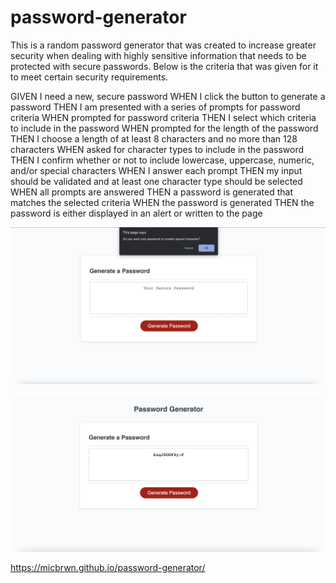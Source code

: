 # password-generator

This is a random password generator that was created to increase greater security when dealing with highly sensitive information that needs to be protected with secure passwords.
Below is the criteria that was given for it to meet certain security requirements.


GIVEN I need a new, secure password
WHEN I click the button to generate a password
THEN I am presented with a series of prompts for password criteria
WHEN prompted for password criteria
THEN I select which criteria to include in the password
WHEN prompted for the length of the password
THEN I choose a length of at least 8 characters and no more than 128 characters
WHEN asked for character types to include in the password
THEN I confirm whether or not to include lowercase, uppercase, numeric, and/or special characters
WHEN I answer each prompt
THEN my input should be validated and at least one character type should be selected
WHEN all prompts are answered
THEN a password is generated that matches the selected criteria
WHEN the password is generated
THEN the password is either displayed in an alert or written to the page



![Character selection](/Assets/Screen%20Shot%202022-05-20%20at%204.38.26%20PM.png)


![Password generated](/Assets/Screen%20Shot%202022-05-20%20at%204.38.55%20PM.png)


https://micbrwn.github.io/password-generator/